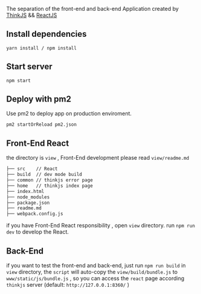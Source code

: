 
The separation of the front-end and back-end Application created by [ThinkJS](http://www.thinkjs.org) && [ReactJS](https://facebook.github.io/react/)

## Install dependencies

```
yarn install / npm install
```

## Start server

```
npm start
```

## Deploy with pm2

Use pm2 to deploy app on production enviroment.

```
pm2 startOrReload pm2.json
```

## Front-End React
the directory is `view` , Front-End development please read `view/readme.md`  

```bash
├── src    // React
├── build  // dev mode build
├── common // thinkjs error page
├── home   // thinkjs index page
├── index.html
├── node_modules
├── package.json
├── readme.md
├── webpack.config.js
```

if you have Front-End React responsibility , open `view` directory. run `npm run dev` to develop the React.

## Back-End
if you want to test the front-end and back-end, 
just run `npm run build` in `view` directory, 
the `script` will auto-copy the `view/build/bundle.js` to `www/static/js/bundle.js` ,
so you can access the `react` page according `thinkjs` server (default: `http://127.0.0.1:8360/` )